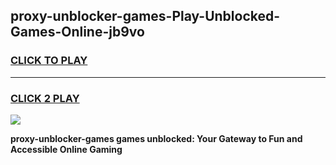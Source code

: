 
## proxy-unblocker-games-Play-Unblocked-Games-Online-jb9vo
<h3>
<a href="https://premium76.site?title=proxy-unblocker-games&ref=25A">CLICK TO PLAY</a></h3>
<hr>

<h3>
<a href="https://premium76.site?title=proxy-unblocker-games&ref=25A">CLICK 2 PLAY</a>
  
</h3>

<a href="https://premium76.site?title=proxy-unblocker-games&ref=25A"><img src="https://clearcache.store/games.png"></a>


**proxy-unblocker-games games unblocked: Your Gateway to Fun and Accessible Online Gaming**

